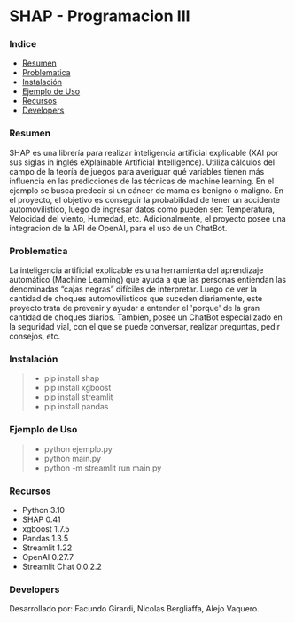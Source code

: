 # SHAP - Programacion III


### Indice
- [Resumen](https://github.com/facugirardi/shap-prog3/blob/main/README.md#resumen)
- [Problematica](https://github.com/facugirardi/shap-prog3/blob/main/README.md#problematica)
- [Instalación](https://github.com/facugirardi/shap-prog3/blob/main/README.md#instalación)
- [Ejemplo de Uso](https://github.com/facugirardi/shap-prog3/blob/main/README.md#ejemplo-de-uso)
- [Recursos](https://github.com/facugirardi/shap-prog3/blob/main/README.md#recursos)
- [Developers](https://github.com/facugirardi/shap-prog3/blob/main/README.md#developers)


### Resumen
SHAP es una librería para realizar inteligencia artificial explicable (XAI por sus siglas in inglés eXplainable Artificial Intelligence). Utiliza cálculos del campo de la teoría de juegos para averiguar qué variables tienen más influencia en las predicciones de las técnicas de machine learning.
En el ejemplo se busca predecir si un cáncer de mama es benigno o maligno.
En el proyecto, el objetivo es conseguir la probabilidad de tener un accidente automovilistico, luego de ingresar datos como pueden ser: Temperatura, Velocidad del viento, Humedad, etc.
Adicionalmente, el proyecto posee una integracion de la API de OpenAI, para el uso de un ChatBot.


### Problematica
La inteligencia artificial explicable es una herramienta del aprendizaje automático (Machine Learning) que ayuda a que las personas entiendan las denominadas “cajas negras” difíciles de interpretar.
Luego de ver la cantidad de choques automovilisticos que suceden diariamente, este proyecto trata de prevenir y ayudar a entender el 'porque' de la gran cantidad de choques diarios.
Tambien, posee un ChatBot especializado en la seguridad vial, con el que se puede conversar, realizar preguntas, pedir consejos, etc.


### Instalación
> - pip install shap
> - pip install xgboost
> - pip install streamlit
> - pip install pandas


### Ejemplo de Uso
> - python ejemplo.py
> - python main.py
> - python -m streamlit run main.py


### Recursos
- Python 3.10
- SHAP 0.41
- xgboost 1.7.5
- Pandas 1.3.5
- Streamlit 1.22
- OpenAI 0.27.7
- Streamlit Chat 0.0.2.2


### Developers
Desarrollado por: Facundo Girardi, Nicolas Bergliaffa, Alejo Vaquero.